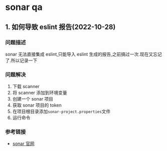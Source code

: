 # sonar qa

## 1. 如何导致 eslint 报告(2022-10-28)

### 问题描述

sonar 无法直接集成 eslint,只能导入 eslint 生成的报告,之前搞过一次.现在又忘记了.所以记录一下

### 问题解决

1. 下载 scanner
2. 将 scanner 添加到环境变量
3. 创建一个 sonar 项目
4. 获取 sonar 项目的 token
5. 在项目根目录添加`sonar-project.properties`文件
6. 运行命令

### 参考链接

- [sonar 官网](https://docs.sonarqube.org/latest/analysis/scan/sonarscanner/)
